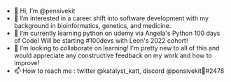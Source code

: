 - 👋 Hi, I’m @pensivekit
- 👀 I’m interested in a career shift into software development with my background in bioinformatics, genetics, and medicine. 
- 🌱 I’m currently learning python on udemy via Angela's Python 100 days of Code! Will be starting #100devs with Leon's 2022 cohort! 
- 💞️ I’m looking to collaborate on learning! I'm pretty new to all of this and would appreciate any constructive feedback on my work and how to improve!
- 📫 How to reach me : twitter @katalyst_katt, discord @pensivekit💛#2478

<!---
pensivekit/pensivekit is a ✨ special ✨ repository because its `README.md` (this file) appears on your GitHub profile.
You can click the Preview link to take a look at your changes.
--->

